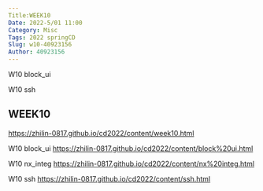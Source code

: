 ```yaml
---
Title:WEEK10     
Date: 2022-5/01 11:00
Category: Misc
Tags: 2022 springCD
Slug: w10-40923156
Author: 40923156
---
```

<!-- PELICAN_END_SUMMARY -->


W10 block_ui





W10 ssh

WEEK10
----

https://zhilin-0817.github.io/cd2022/content/week10.html


W10 block_ui
https://zhilin-0817.github.io/cd2022/content/block%20ui.html

W10 nx_integ
https://zhilin-0817.github.io/cd2022/content/nx%20integ.html

W10 ssh
https://zhilin-0817.github.io/cd2022/content/ssh.html
